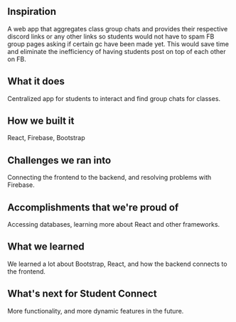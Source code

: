 ## Inspiration
A web app that aggregates class group chats and provides their respective discord links or any other links so students would not have to spam FB group pages asking if certain gc have been made yet. This would save time and eliminate the inefficiency of having students post on top of each other on FB. 
## What it does
Centralized app for students to interact and find group chats for classes.
## How we built it
React, Firebase, Bootstrap
## Challenges we ran into
Connecting the frontend to the backend, and resolving problems with Firebase.
## Accomplishments that we're proud of
Accessing databases, learning more about React and other frameworks.
## What we learned
We learned a lot about Bootstrap, React, and how the backend connects to the frontend.
## What's next for Student Connect
More functionality, and more dynamic features in the future.
